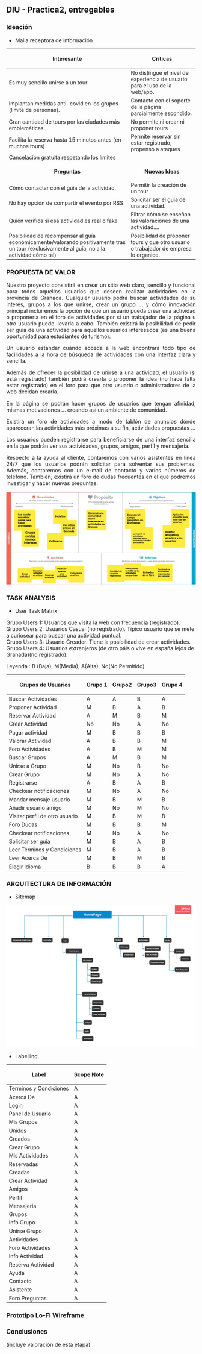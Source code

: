 ## DIU - Practica2, entregables

### Ideación 
* Malla receptora de información 

| <p align="center"><strong>Interesante</strong></p> | <p align="center"><strong>Críticas</strong></p>|  
| ------------- | -------|
| Es muy sencillo unirse a un tour.| No distingue el nivel de experiencia de usuario para el uso de la web/app.|
| Implantan medidas anti-covid en los grupos (límite de personas).| Contacto con el soporte de la página parcialmente escondido.|
| Gran cantidad de tours por las ciudades más emblemáticas.| No permite ni crear ni proponer tours|
| Facilita la reserva hasta 15 minutos antes (en muchos tours)|Permite reservar sin estar registrado, propenso a ataques|
| Cancelación gratuita respetando los límites| |
|  <p align="center"><strong>Preguntas</strong></p>  | <p align="center"><strong>Nuevas Ideas</strong></p> |
|Cómo contactar con el guía de la actividad.|Permitir la creación de un tour|
|No hay opción de compartir el evento por RSS|Solicitar ser el guía de una actividad.|
|Quién verifica si esa actividad es real o fake|Filtrar cómo se enseñan las valoraciones de una actividad....|
|Posibilidad de recompensar al guía económicamente/valorando positivamente tras un tour (exclusivamente al guía, no a la actividad cómo tal)| Posibilidad de proponer tours y que otro usuario o trabajador de empresa lo organice. | Dividir las actividades por categorías.

### PROPUESTA DE VALOR

<p align="justify">Nuestro proyecto consistirá en crear un sitio web claro, sencillo y funcional para todos aquellos usuarios que deseen realizar actividades en la provincia de Granada. Cualquier usuario podrá buscar actividades de su interés, grupos a los que unirse, crear un grupo ... y cómo innovación principal incluiremos la opción de que un usuario pueda crear una actividad o proponerla en el foro de actividades por si un trabajador de la página u otro usuario  puede llevarla a cabo. También existirá la posibilidad de pedir ser guía de una actividad para aquellos usuarios interesados (es una buena oportunidad para estudiantes de turismo).  </p>

<p align="justify">Un usuario estándar cuándo acceda a la web encontrará todo tipo de facilidades a la hora de búsqueda de actividades con una interfaz clara y sencilla.</p>

<p align="justify">Además de ofrecer la posibilidad de unirse a una actividad, el usuario (si está registrado) también podrá crearla o proponer la idea (no hace falta estar registrado) en el foro para que otro usuario o administradores de la web decidan crearla. </p>

<p align="justify">En la página se podrán hacer grupos de usuarios que tengan afinidad, mismas motivaciones ... creando así un ambiente de comunidad. </p>

<p align="justify">Existirá un foro de actividades a modo de tablón de anuncios dónde apareceran las actividades más próximas a su fin, actividades propuestas ...</p> 

<p align="justify">Los usuarios pueden registrarse para beneficiarse de una interfaz sencilla en la que podrán ver sus actividades, grupos, amigos, perfil y mensajería.</p>

<p align="justify">Respecto a la ayuda al cliente, contaremos con varios asistentes en línea 24/7 que los usuarios podrán solicitar para solventar sus problemas. Además, contaremos con un e-mail de contacto y varios números de teléfono. También, existirá un foro de dudas frecuentes en el que podremos investigar y hacer nuevas preguntas.</p>

![Canvas](canvas.png)


### TASK ANALYSIS

* User Task Matrix 

Grupo Users 1: Usuarios que visita la web con frecuencia (registrado).<br>
Grupo Users 2: Usuarios Casual (no registrado). Típico usuario que se mete a curiosear para buscar una actividad puntual.<br>
Grupo Users 3: Usuario Creador. Tiene la posibilidad de crear actividades.<br>
Grupo Users 4: Usuarios extranjeros (de otro páis o vive en españa lejos de Granada)(no registrado). <br>

Leyenda : B (Baja), M(Media), A(Alta), No(No Permitido)  <br>

| <p align="center"><strong>Grupos de Usuarios</strong></p> |  <p align="center"><strong>Grupo 1</strong></p>| <p align="center"><strong>Grupo2</strong></p> | <p align="center"><strong>Grupo3</strong></p>| <p align="center"><strong>Grupo 4</strong></p> |
| ------------- | -------|   -------|  -------|  -------|
| Buscar Actividades | A  | A  | B | A |
| Proponer Actividad | M  | B  | A | B |
| Reservar Actividad | A  | M  | B | M |
| Crear Actividad    | No  | No | A | No |
| Pagar actividad | M  | B  | B | B |
| Valorar Actividad  | A | B | B | M |
| Foro Actividades | A | B | M | M |
| Buscar Grupos | A  | M  | B | M |
| Unirse a Grupo | M | No | B | No |
| Crear Grupo | M  | No | A | No |
| Registrarse | A | B | A | B |
| Checkear notificaciones | M | No | A | No |
| Mandar mensaje usuario | M  | B | M | B | 
| Añadir usuario amigo | M | No | M | No | 
| Visitar perfil de otro usuario | M | B | M | B | 
| Foro Dudas | M  | B | B | M |
| Checkear notificaciones | M | No | A | No |
| Solicitar ser guía | M | B | A | B |
| Leer Términos y Condiciones | M  | B  | A | B | 
| Leer Acerca De | M  | B | M  | B | 
| Elegir Idioma | B  | B  | B | A | 


### ARQUITECTURA DE INFORMACIÓN

* Sitemap 

![Canvas](SiteMap.png)

* Labelling 

| <p align="center"><strong>Label</strong></p> |  <p align="center"><strong>Scope Note</strong></p>|
| ------------- | -------| 
| Terminos y Condiciones | A  | 
| Acerca De | A  | 
| Login | A  | 
| Panel de Usuario | A  | 
| Mis Grupos | A  | 
| Unidos | A  | 
| Creados | A  | 
| Crear Grupo | A  | 
| Mis Actividades | A  | 
| Reservadas | A  | 
| Creadas | A  | 
| Crear Actividad | A  | 
| Amigos | A  | 
| Perfil | A  | 
| Mensajeria | A  | 
| Grupos | A  | 
| Info Grupo | A  | 
| Unirse Grupo | A  | 
| Actividades | A  | 
| Foro Actividades | A  | 
| Info Actividad | A  | 
| Reserva Actividad | A  | 
| Ayuda | A  | 
| Contacto | A  | 
| Asistente | A  | 
| Foro Preguntas | A  | 

### Prototipo Lo-FI Wireframe 


### Conclusiones  
(incluye valoración de esta etapa)
